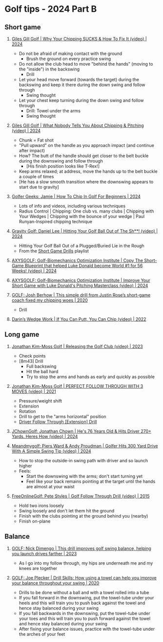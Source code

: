# Golf tips - 2024 Part B


## Short game

1. [Giles Gill Golf | Why Your Chipping SUCKS & How To Fix It (video) | 2024](https://www.youtube.com/watch?v=hrAV6bq6ZxU)
   - Do not be afraid of making contact with the ground
     * Brush the ground on every practice swing
   - Do not allow the club head to move "behind the hands" (moving to the "inside") in the backswing
     * Drill
   - Let your head move forward (towards the target) during the backswing and keep it there during the down swing and follow through
     * Swing thought
   - Let your chest keep turning during the down swing and follow through
     * Drill: Towel under the arms
     * Swing thought

1. [Giles Gill Golf | What Nobody Tells You About Chipping & Pitching (video) | 2024](https://www.youtube.com/watch?v=QjtkuOffDCo)
   - Chunk = Fat shot
   - "Pull upward" on the handle as you approach impact (and continue after impact)
   - How? The butt of the handle should get closer to the belt buckle during the downswing and follow through
     * [His finish position looks like T-Rex!]
   - Keep arms relaxed; at address, move the hands up to the belt buckle a couple of times
   - [He has a slow smooth transition where the downswing appears to start due to gravity]

1. [Golfer Geeks: Jamie | How To Chip In Golf For Beginners | 2024](https://golfergeeks.com/how-to-chip-in-golf/)
   - Lots of info and videos, including various techniques
   - Radius Control | Chipping: One club vs. many clubs | Chipping with Your Wedges |
     Chipping with the bounce of your wedge | Paul Runyan-Inspired chipping technique

1. [Gravity Golf: Daniel Lee | Hitting Your Golf Ball Out of The Sh**! (video) | 2024](https://www.youtube.com/watch?v=CIy6cDRLpL4)
   - Hitting Your Golf Ball Out of a Plugged/Buried Lie in the Rough
   - From the [Short Game Drills](https://www.youtube.com/playlist?list=PLvHzSHY7TUf9EGpcb54-PqoggJDU1nMVO) playlist

1. [AXYSGOLF: Golf-Biomechanics Optimization Institute | Copy The Short-Game Blueprint that helped Luke Donald become World #1 for 56 Weeks! (video) | 2024](https://www.youtube.com/watch?v=SjiHZUWcHUk)
1. [AXYSGOLF: Golf-Biomechanics Optimization Institute | Improve Your Short Game with Luke Donald's Pitching Masterclass (video) | 2024](https://www.youtube.com/watch?v=xtgVmBWCv0g)

1. [GOLF: Josh Berhow | This simple drill from Justin Rose’s short-game coach fixed my chipping woes | 2020](https://golf.com/news/simple-drill-justin-rose-short-game-coach-fixed-chipping-woes/)
   - Drill

1. [Darin’s Wedge Work | If You Can Putt, You Can Chip (video) | 2022](https://www.youtube.com/watch?v=-9EqJkaAcw4)


## Long game

1. [Jonathan Kim-Moss Golf | Releasing the Golf Club (video) | 2023](https://www.youtube.com/watch?v=MVR6WCbOR0M)
   - Check points
   - [8m43] Drill
     * Full backswing
     * Hit the ball hard
     * Try to stop the arms and hands as early and quickly as possible

1. [Jonathan Kim-Moss Golf | PERFECT FOLLOW THROUGH WITH 3 MOVES (video) | 2021](https://www.youtube.com/watch?v=-WMnaMuLw0Y)
   - Pressure/weight shift
   - Extension
   - Rotation
   - Drill to get to the "arms horizontal" position
   - [Driver Follow Through [Extension] Drill](https://www.youtube.com/shorts/4blOaiiETY4)

1. [JChownGolf: Jonathan Chown | He's 76 Years Old & Hits Driver 270+ Yards. Heres How (video) | 2024](https://www.youtube.com/watch?v=kLk7mkLbEtc)

1. [Meandmygolf: Piers Ward & Andy Proudman | Golfer Hits 300 Yard Drive With A Simple Swing Tip (video) | 2024](https://www.youtube.com/watch?v=Au2oRqoEha4)
   - How to stop the outside-in swing path with driver and so launch higher
   - Feels:
     * Start the downswing with the arms; don't start turning yet
     * Feel like your back remains pointing at the target until the hands are almost at your waist

1. [FreeOnlineGolf: Pete Styles | Golf Follow Through Drill (video) | 2015](https://www.youtube.com/watch?v=xt7dhy1bjU0)
   - Hold two irons loosely
   - Swing loosely and don't let them hit the ground
   - Finish with the clubs pointing at the ground behind you (nearby)
   - Finish on-plane


## Balance

1. [GOLF: Nick Dimengo | This drill improves golf swing balance, helping you launch drives farther | 2023](https://golf.com/instruction/drill-improves-golf-swing-balance/)
   - As I go into my follow through, my hips are underneath me and my knees are together

1. [GOLF: Joe Plecker | Drill Skills: How using a towel can help you improve your balance throughout your swing | 2020](https://golf.com/instruction/drill-skills-how-using-a-towel-can-help-you-improve-your-balance-throughout-your-swing/)
   - Drills to be done without a ball and with a towel rolled into a tube
   - If you fall forward in the downswing, put the towel-tube under your heels
     and this will train you to push back against the towel and hence stay
     balanced during your swing
   - If you fall backwards in the downswing, put the towel-tube under your toes
     and this will train you to push forward against the towel and hence stay
     balanced during your swing
   - After fixing your balance issues, practice with the towel-tube under the
     arches of your feet


